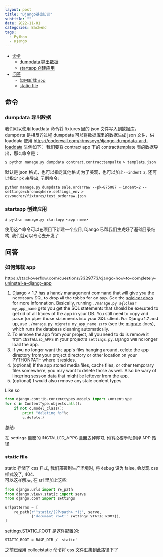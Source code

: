 ```yaml
---
layout: post
title: "Django基础知识"
subtitle: ""
date: 2022-11-01
categories: Backend
tags:
  - Python
  - Django
---
```


- [命令](#命令)
  - [dumpdata 导出数据](#dumpdata-导出数据)
  - [startapp 创建应用](#startapp-创建应用)
- [问答](#问答)
  - [如何卸载 app](#如何卸载-app)
  - [static file](#static-file)

## 命令

### dumpdata 导出数据

我们可以使用 loaddata 命令将 fixtures 里的 json 文件写入到数据库，dumpdata 是相反的过程
dumpdata 可以将数据库里的数据生成 json 文件，供 loaddata 使用
<https://coderwall.com/p/mvsoyg/django-dumpdata-and-loaddata>
举例如下：
我们要将 contract app 下的 contracttemplate 表的数据导出，那么命令是：

```
$ python manage.py dumpdata contract.contracttempalte > template.json
```

默认是 json 格式，也可以指定其他格式
为了美观，也可以加上`--indent 2`, 还可以指定 pk 来导出, 示例命令:

```shell
python manage.py dumpdata sale.orderraw --pk=875087 --indent=2 --settings=chronosphere.settings_env > csvoucher/fixtures/test_orderraw.json
```

### startapp 创建应用

```shell
$ python manage.py startapp <app name>
```

使用这个命令可以在项目下新建一个应用, Django 已帮我们生成好了基础目录结构, 我们就可以专心去开发了

## 问答

### 如何卸载 app

<https://stackoverflow.com/questions/3329773/django-how-to-completely-uninstall-a-django-app>

1. Django < 1.7 has a handy management command that will give you the necessary SQL to drop all the tables for an app. See the [sqlclear docs](http://docs.djangoproject.com/en/dev/ref/django-admin/?from=olddocs#sqlclear-appname-appname) for more information. Basically, running `./manage.py sqlclear my_app_name` gets you get the SQL statements that should be executed to get rid of all traces of the app in your DB. You still need to copy and paste (or pipe) those statements into your SQL client. For Django 1.7 and up, use `./manage.py migrate my_app_name zero` (see the [migrate](https://docs.djangoproject.com/en/2.1/ref/django-admin/#migrate) docs), which runs the database cleaning automatically.
2. To remove the app from your project, all you need to do is remove it from `INSTALLED_APPS` in your project's `settings.py`. Django will no longer load the app.
3. If you no longer want the app's files hanging around, delete the app directory from your project directory or other location on your PYTHONPATH where it resides.
4. (optional) If the app stored media files, cache files, or other temporary files somewhere, you may want to delete those as well. Also be wary of lingering session data that might be leftover from the app.
5. (optional) I would also remove any stale content types.

Like so.

```Python
from django.contrib.contenttypes.models import ContentType
for c in ContentType.objects.all():
    if not c.model_class():
        print "deleting %s"%c
        c.delete()
```

总结:

在 settings 里面的 INSTALLED_APPS 里面去掉即可, 如有必要手动删掉 APP 路径

### static file

static 存储了 css 样式, 我们部署到生产环境时, 将 debug 设为 false, 会发现 css 样式没了, 404.  
可以这样解决, 在 url 里加上这些:

```python
from django.urls import re_path
from django.views.static import serve
from django.conf import settings

urlpatterns = [
    re_path(r'^static/(?P<path>.*)$', serve,
            {'document_root': settings.STATIC_ROOT}),
]
```

settings.STATIC_ROOT 是这样配置的:

```
STATIC_ROOT = BASE_DIR / 'static'
```

之前已经用 collectstatic 命令将 css 文件汇集到此路径下了
